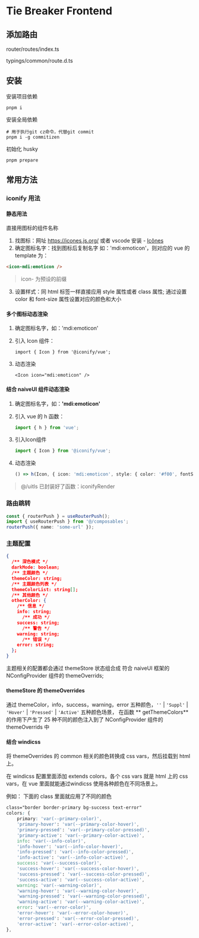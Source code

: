 # Tie Breaker Frontend

## 添加路由

router/routes/index.ts

typings/common/route.d.ts

## 安装

安装项目依赖

```shell
pnpm i
```

安装全局依赖

```shell
# 用于执行git cz命令，代替git commit
pnpm i -g commitizen
```

初始化 husky

```shell
pnpm prepare
```

## 常用方法

### iconify 用法

#### 静态用法

直接用图标的组件名称

1. 找图标：网址 https://icones.js.org/ 或者 vscode 安装 - [Icônes](https://marketplace.visualstudio.com/items?itemName=afzalsayed96.icones)
2. 确定图标名字：找到图标后复制名字 如：'mdi:emoticon'，则对应的 vue 的 template 为：

```HTML
<icon-mdi:emoticon />
```

> icon- 为预设的前缀

3. 设置样式：同 html 标签一样直接应用 style 属性或者 class 属性; 通过设置 color 和 font-size 属性设置对应的颜色和大小

#### 多个图标动态渲染

1. 确定图标名字，如：'mdi:emoticon'

2. 引入 Icon 组件：

    ```
    import { Icon } from '@iconify/vue';
    ```

3. 动态渲染

    ```
    <Icon icon="mdi:emoticon" />
    ```

#### 结合 naiveUI 组件动态渲染

1. 确定图标名字，如：**'mdi:emoticon'**

2. 引入 vue 的 h 函数：

    ```ts
    import { h } from 'vue';
    ```

3. 引入Icon组件

    ```ts
    import { Icon } from '@iconify/vue';
    ```

4. 动态渲染

    ```ts
    () => h(Icon, { icon: 'mdi:emoticon', style: { color: '#f00', fontSize: '16px' } })
    ```

> @/uitls 已封装好了函数：iconifyRender

### 路由跳转

```ts
const { routerPush } = useRouterPush();
import { useRouterPush } from '@/composables';
routerPush({ name: 'some-url' });
```

### 主题配置

```json
{
  /** 深色模式 */
  darkMode: boolean;
  /** 主题颜色 */
  themeColor: string;
  /** 主题颜色列表 */
  themeColorList: string[];
  /** 其他颜色 */
  otherColor: {
    /** 信息 */
  	info: string;
	  /** 成功 */
  	success: string;
	  /** 警告 */
  	warning: string;
	  /** 错误 */
  	error: string;
  };
}
```

主题相关的配置都会通过 themeStore 状态组合成 符合 naiveUI 框架的 NConfigProvider 组件的 themeOverrids;

#### themeStore 的 themeOverrides

通过 themeColor，info，success，warning，error 五种颜色，`''` | `'Suppl'` | `'Hover'` | `'Pressed'` | `'Active'` 五种颜色场景， 在函数 **
getThemeColors** 的作用下产生了 25 种不同的颜色注入到了 NConfigProvider 组件的 themeOverrids 中

#### 结合 windicss

将 themeOverrides 的 common 相关的颜色转换成 css vars，然后挂载到 html 上。

在 windicss 配置里面添加 extends colors，各个 css vars 就是 html 上的 css vars，在 vue 里面就能通过windicss 使用各种颜色在不同场景上。

例如： 下面的 class 里面就应用了不同的颜色

```css
class="border border-primary bg-success text-error"
colors: {
	primary: 'var(--primary-color)',
	'primary-hover': 'var(--primary-color-hover)',
	'primary-pressed': 'var(--primary-color-pressed)',
	'primary-active': 'var(--primary-color-active)',
	info: 'var(--info-color)',
	'info-hover': 'var(--info-color-hover)',
	'info-pressed': 'var(--info-color-pressed)',
	'info-active': 'var(--info-color-active)',
	success: 'var(--success-color)',
	'success-hover': 'var(--success-color-hover)',
	'success-pressed': 'var(--success-color-pressed)',
	'success-active': 'var(--success-color-active)',
	warning: 'var(--warning-color)',
	'warning-hover': 'var(--warning-color-hover)',
	'warning-pressed': 'var(--warning-color-pressed)',
	'warning-active': 'var(--warning-color-active)',
	error: 'var(--error-color)',
	'error-hover': 'var(--error-color-hover)',
	'error-pressed': 'var(--error-color-pressed)',
	'error-active': 'var(--error-color-active)',
},
```
